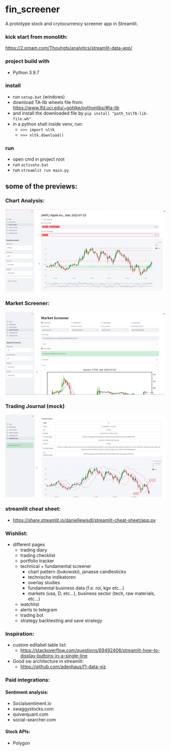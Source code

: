 # fin_screener
A prototype stock and crytocurrency screener app in Streamlit.

### kick start from monolith:
https://2.pmam.com/Thouhgts/analytics/streamlit-data-app/

### project build with
 * Python 3.9.7

### install
 * run `setup.bat` (windows)
 * download TA-lib wheels file from: https://www.lfd.uci.edu/~gohlke/pythonlibs/#ta-lib
 * and install the downloaded file by ```pip install "path_to\TA-lib-file.wh"```
 * in a python shell inside venv, run: 
   * `>>> import nltk`
   * `>>> nltk.download()`

### run
 * open cmd in project root
 * run `activate.bat`
 * run `streamlit run main.py`

## some of the previews:
### Chart Analysis:
![img_2.png](img_2.png)
### Market Screener:
![img_3.png](img_3.png)
### Trading Journal (mock)
![img.png](img.png)


### streamlit  cheat sheet:
 * https://share.streamlit.io/daniellewisdl/streamlit-cheat-sheet/app.py

### Wishlist:
 * different pages
   * trading diary
   * trading checklist
   * portfolio tracker
   * technical + fundamental screener
     * chart pattern (bukowski), janaese candlesticks
     * technische indikatoren
     * overlay studies
     * fundamental business data (f.e. roi, kgv etc...)
     * markets (usa, D, etc...), business sector (tech, raw materials, etc...) 
   * watchlist
   * alerts to telegram
   * trading bot
   * strategy backtesting and save strategy

### Inspiration:
 * custom editabel table list:
   * https://stackoverflow.com/questions/69492406/streamlit-how-to-display-buttons-in-a-single-line
 * Good sw architecture in streamlit:
   * https://github.com/adenhaus/f1-data-viz

### Paid integrations:
#### Sentiment analysis:
* Socialsentiment.io
* swaggystocks.com
* quiverquant.com
* social-searcher.com
#### Stock APIs:
* Polygon